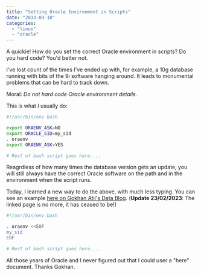 ```yaml
---
title: "Setting Oracle Environment in Scripts"
date: "2013-03-18"
categories: 
  - "linux"
  - "oracle"
---
```


A quickie! How do you set the correct Oracle environment in scripts? Do you hard code? You'd better not.

I've lost count of the times I've ended up with, for example, a 10g database running with bits of the 9i software hanging around. It leads to monumental problems that can be hard to track down.

Moral: _Do not hard code Oracle environment details._

This is what I usually do:

```bash
#!/usr/bin/env bash

export ORAENV_ASK=NO
export ORACLE_SID=my_sid
. oraenv
export ORAENV_ASK=YES

# Rest of bash script goes here....
```

Reagrdless of how many times the database version gets an update, you will still always have the correct Oracle software on the path and in the environment when the script runs.

Today, I learned a new way to do the above, with much less typing. You can see an example [here on Gokhan Atil's Data Blog](http://www.gokhanatil.com/2013/03/bash-script-to-upload-rman-backups-via-ftp.html "http://www.gokhanatil.com/2013/03/bash-script-to-upload-rman-backups-via-ftp.html"). (**Update 23/02/2023**: The linked page is no more, it has ceased to be!)

```bash
#!/usr/bin/env bash

. oraenv <<EOF
my_sid
EOF

# Rest of bash script goes here....
```

All those years of Oracle and I never figured out that I could user a "here" document. Thanks Gokhan.
